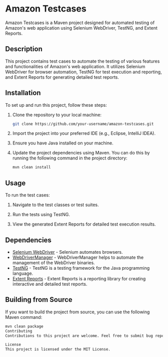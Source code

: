 # Amazon Testcases

Amazon Testcases is a Maven project designed for automated testing of Amazon's web application using Selenium WebDriver, TestNG, and Extent Reports.

## Description

This project contains test cases to automate the testing of various features and functionalities of Amazon's web application. It utilizes Selenium WebDriver for browser automation, TestNG for test execution and reporting, and Extent Reports for generating detailed test reports.

## Installation

To set up and run this project, follow these steps:

1. Clone the repository to your local machine:

    ```bash
    git clone https://github.com/your-username/amazon-testcases.git
    ```

2. Import the project into your preferred IDE (e.g., Eclipse, IntelliJ IDEA).

3. Ensure you have Java installed on your machine.

4. Update the project dependencies using Maven. You can do this by running the following command in the project directory:

    ```bash
    mvn clean install
    ```

## Usage

To run the test cases:

1. Navigate to the test classes or test suites.

2. Run the tests using TestNG.

3. View the generated Extent Reports for detailed test execution results.

## Dependencies

- [Selenium WebDriver](https://mvnrepository.com/artifact/org.seleniumhq.selenium/selenium-java) - Selenium automates browsers.
- [WebDriverManager](https://mvnrepository.com/artifact/io.github.bonigarcia/webdrivermanager) - WebDriverManager helps to automate the management of the WebDriver binaries.
- [TestNG](https://mvnrepository.com/artifact/org.testng/testng) - TestNG is a testing framework for the Java programming language.
- [Extent Reports](https://mvnrepository.com/artifact/com.aventstack/extentreports) - Extent Reports is a reporting library for creating interactive and detailed test reports.

## Building from Source

If you want to build the project from source, you can use the following Maven command:

```bash
mvn clean package
Contributing
Contributions to this project are welcome. Feel free to submit bug reports, feature requests, or pull requests.

License
This project is licensed under the MIT License.
